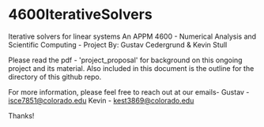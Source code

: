 # 4600IterativeSolvers

Iterative solvers for linear systems
An APPM 4600 - Numerical Analysis and Scientific Computing - Project
By: Gustav Cedergrund & Kevin Stull

Please read the pdf - 'project_proposal' for background on this ongoing project and its material. Also included in this document is the outline for the directory of this github repo.

For more information, please feel free to reach out at our emails-
Gustav - isce7851@colorado.edu
Kevin - kest3869@colorado.edu

Thanks!
